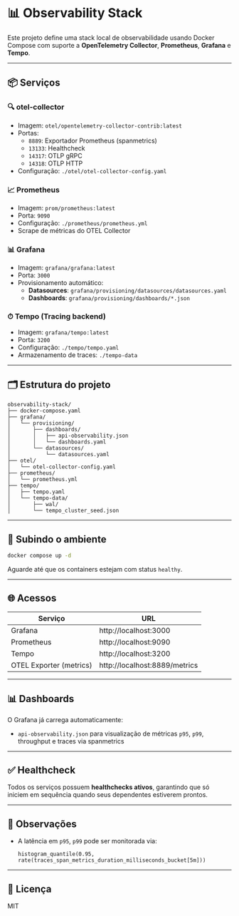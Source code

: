 # 📊 Observability Stack

Este projeto define uma stack local de observabilidade usando Docker Compose com suporte a **OpenTelemetry Collector**, **Prometheus**, **Grafana** e **Tempo**.

---

## 📦 Serviços

### 🔍 otel-collector
- Imagem: `otel/opentelemetry-collector-contrib:latest`
- Portas:
  - `8889`: Exportador Prometheus (spanmetrics)
  - `13133`: Healthcheck
  - `14317`: OTLP gRPC
  - `14318`: OTLP HTTP
- Configuração: `./otel/otel-collector-config.yaml`

### 📈 Prometheus
- Imagem: `prom/prometheus:latest`
- Porta: `9090`
- Configuração: `./prometheus/prometheus.yml`
- Scrape de métricas do OTEL Collector

### 📊 Grafana
- Imagem: `grafana/grafana:latest`
- Porta: `3000`
- Provisionamento automático:
  - **Datasources**: `grafana/provisioning/datasources/datasources.yaml`
  - **Dashboards**: `grafana/provisioning/dashboards/*.json`

### ⏱ Tempo (Tracing backend)
- Imagem: `grafana/tempo:latest`
- Porta: `3200`
- Configuração: `./tempo/tempo.yaml`
- Armazenamento de traces: `./tempo-data`

---

## 🗂 Estrutura do projeto

```
observability-stack/
├── docker-compose.yaml
├── grafana/
│   └── provisioning/
│       ├── dashboards/
│       │   ├── api-observability.json
│       │   └── dashboards.yaml
│       └── datasources/
│           └── datasources.yaml
├── otel/
│   └── otel-collector-config.yaml
├── prometheus/
│   └── prometheus.yml
├── tempo/
│   ├── tempo.yaml
│   └── tempo-data/
│       ├── wal/
│       └── tempo_cluster_seed.json
```

---

## 🚀 Subindo o ambiente

```bash
docker compose up -d
```

Aguarde até que os containers estejam com status `healthy`.

---

## 🌐 Acessos

| Serviço     | URL                        |
|-------------|----------------------------|
| Grafana     | http://localhost:3000      |
| Prometheus  | http://localhost:9090      |
| Tempo       | http://localhost:3200      |
| OTEL Exporter (metrics) | http://localhost:8889/metrics |

---

## 📊 Dashboards

O Grafana já carrega automaticamente:
- `api-observability.json` para visualização de métricas `p95`, `p99`, throughput e traces via spanmetrics

---

## ✅ Healthcheck

Todos os serviços possuem **healthchecks ativos**, garantindo que só iniciem em sequência quando seus dependentes estiverem prontos.

---

## 📌 Observações

- A latência em `p95`, `p99` pode ser monitorada via:
  ```promql
  histogram_quantile(0.95, rate(traces_span_metrics_duration_milliseconds_bucket[5m]))
  ```

---

## 📄 Licença

MIT